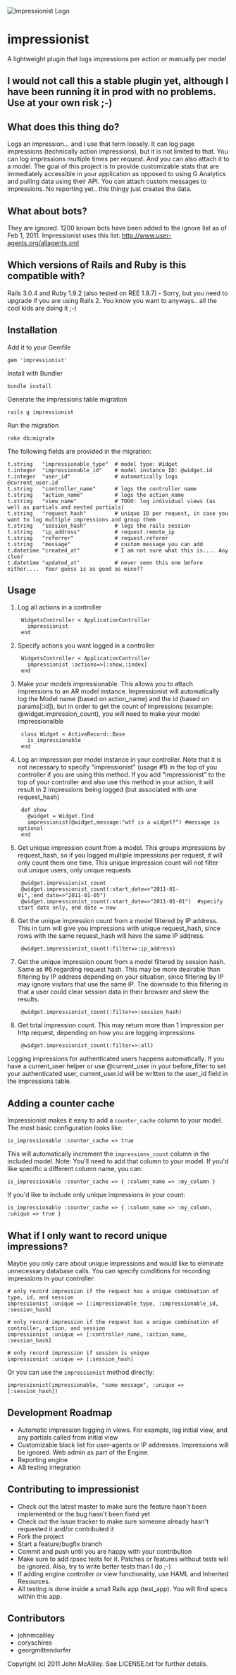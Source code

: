 ![Impressionist Logo](https://github.com/charlotte-ruby/impressionist/raw/master/logo.png)

impressionist
=============

A lightweight plugin that logs impressions per action or manually per model

I would not call this a stable plugin yet, although I have been running it in prod with no problems.  Use at your own risk ;-)
------------------------------------------------------------------------------------------------------------------------------

What does this thing do?
------------------------
Logs an impression... and I use that term loosely.  It can log page impressions (technically action impressions), but it is not limited to that.
You can log impressions multiple times per request.  And you can also attach it to a model.  The goal of this project is to provide customizable
stats that are immediately accessible in your application as opposed to using G Analytics and pulling data using their API.  You can attach custom
messages to impressions.  No reporting yet.. this thingy just creates the data.

What about bots?
----------------
They are ignored.  1200 known bots have been added to the ignore list as of Feb 1, 2011.  Impressionist uses this list:
http://www.user-agents.org/allagents.xml

Which versions of Rails and Ruby is this compatible with?
---------------------------------------------------------
Rails 3.0.4 and Ruby 1.9.2 (also tested on REE 1.8.7) - Sorry, but you need to upgrade if you are using Rails 2.  You know you want to anyways.. all the cool kids are doing it ;-)

Installation
------------
Add it to your Gemfile

    gem 'impressionist'

Install with Bundler

    bundle install

Generate the impressions table migration

    rails g impressionist

Run the migration

    rake db:migrate

The following fields are provided in the migration:

    t.string   "impressionable_type"  # model type: Widget
    t.integer  "impressionable_id"    # model instance ID: @widget.id
    t.integer  "user_id"              # automatically logs @current_user.id
    t.string   "controller_name"      # logs the controller name
    t.string   "action_name"          # logs the action_name
    t.string   "view_name"            # TODO: log individual views (as well as partials and nested partials)
    t.string   "request_hash"         # unique ID per request, in case you want to log multiple impressions and group them
    t.string   "session_hash"         # logs the rails session
    t.string   "ip_address"           # request.remote_ip
    t.string   "referrer"             # request.referer
    t.string   "message"              # custom message you can add
    t.datetime "created_at"           # I am not sure what this is.... Any clue?
    t.datetime "updated_at"           # never seen this one before either....  Your guess is as good as mine??

Usage
-----

1. Log all actions in a controller

        WidgetsController < ApplicationController
          impressionist
        end

2. Specify actions you want logged in a controller

        WidgetsController < ApplicationController
          impressionist :actions=>[:show,:index]
        end

3. Make your models impressionable.  This allows you to attach impressions to an AR model instance.  Impressionist will automatically log the Model name (based on action_name) and the id (based on params[:id]), but in order to get the count of impressions (example: @widget.impression_count), you will need to make your model impressionalble

        class Widget < ActiveRecord::Base
          is_impressionable
        end

4. Log an impression per model instance in your controller.  Note that it is not necessary to specify "impressionist" (usage #1) in the top of you controller if you are using this method.  If you add "impressionist" to the top of your controller and also use this method in your action, it will result in 2 impressions being logged (but associated with one request_hash)

        def show
          @widget = Widget.find
          impressionist(@widget,message:"wtf is a widget?") #message is optional
        end

5. Get unique impression count from a model.  This groups impressions by request_hash, so if you logged multiple impressions per request, it will only count them one time.  This unique impression count will not filter out unique users, only unique requests

        @widget.impressionist_count
        @widget.impressionist_count(:start_date=>"2011-01-01",:end_date=>"2011-01-05")
        @widget.impressionist_count(:start_date=>"2011-01-01")  #specify start date only, end date = now

6. Get the unique impression count from a model filtered by IP address.  This in turn will give you impressions with unique request_hash, since rows with the same request_hash will have the same IP address.

        @widget.impressionist_count(:filter=>:ip_address)

7. Get the unique impression count from a model filtered by session hash.  Same as #6 regarding request hash.  This may be more desirable than filtering by IP address depending on your situation, since filtering by IP may ignore visitors that use the same IP.  The downside to this filtering is that a user could clear session data in their browser and skew the results.

        @widget.impressionist_count(:filter=>:session_hash)

8. Get total impression count.  This may return more than 1 impression per http request, depending on how you are logging impressions

        @widget.impressionist_count(:filter=>:all)

Logging impressions for authenticated users happens automatically.  If you have a current_user helper or use @current_user in your before_filter to set your authenticated user, current_user.id will be written to the user_id field in the impressions table.

Adding a counter cache
----------------------
Impressionist makes it easy to add a `counter_cache` column to your model. The most basic configuration looks like:

    is_impressionable :counter_cache => true

This will automatically increment the `impressions_count` column in the included model. Note: You'll need to add that column to your model. If you'd like specific a different column name, you can:

    is_impressionable :counter_cache => { :column_name => :my_column }

If you'd like to include only unique impressions in your count:

    is_impressionable :counter_cache => { :column_name => :my_column, :unique => true }


What if I only want to record unique impressions?
-------------------------------------------------
Maybe you only care about unique impressions and would like to eliminate unnecessary database calls. You can specify conditions for recording impressions in your controller:

    # only record impression if the request has a unique combination of type, id, and session
    impressionist :unique => [:impressionable_type, :impressionable_id, :session_hash]

    # only record impression if the request has a unique combination of controller, action, and session
    impressionist :unique => [:controller_name, :action_name, :session_hash]

    # only record impression if session is unique
    impressionist :unique => [:session_hash]

Or you can use the `impressionist` method directly:

    impressionist(impressionable, "some message", :unique => [:session_hash])


Development Roadmap
-------------------
* Automatic impression logging in views.  For example, log initial view, and any partials called from initial view
* Customizable black list for user-agents or IP addresses.  Impressions will be ignored.  Web admin as part of the Engine.
* Reporting engine
* AB testing integration

Contributing to impressionist
-----------------------------
* Check out the latest master to make sure the feature hasn't been implemented or the bug hasn't been fixed yet
* Check out the issue tracker to make sure someone already hasn't requested it and/or contributed it
* Fork the project
* Start a feature/bugfix branch
* Commit and push until you are happy with your contribution
* Make sure to add rpsec tests for it. Patches or features without tests will be ignored.  Also, try to write better tests than I do ;-)
* If adding engine controller or view functionality, use HAML and Inherited Resources.
* All testing is done inside a small Rails app (test_app).  You will find specs within this app.

Contributors
------------
* johnmcaliley
* coryschires
* georgmittendorfer


Copyright (c) 2011 John McAliley. See LICENSE.txt for further details.
